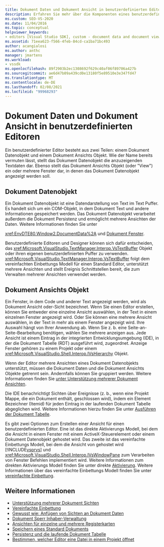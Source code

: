 ```yaml
---
title: Dokument Daten und Dokument Ansicht in benutzerdefinierten Editoren | Microsoft-Dokumentation
description: Erfahren Sie mehr über die Komponenten eines benutzerdefinierten Editors, bei denen es sich um das Dokument Datenobjekt und das Dokument Ansichts Objekt handelt.
ms.custom: SEO-VS-2020
ms.date: 11/04/2016
ms.topic: conceptual
helpviewer_keywords:
- editors [Visual Studio SDK], custom - document data and document view
ms.assetid: 71eea623-f566-4feb-84cd-ca1ba71bc493
author: acangialosi
ms.author: anthc
manager: jmartens
ms.workload:
- vssdk
ms.openlocfilehash: 89f2903b2ec1308692f629c40af06f89706a427b
ms.sourcegitcommit: ae6d47b09a439cd0e13180f5e89510e3e347fd47
ms.translationtype: MT
ms.contentlocale: de-DE
ms.lasthandoff: 02/08/2021
ms.locfileid: "99968293"
---
```

# <a name="document-data-and-document-view-in-custom-editors"></a>Dokument Daten und Dokument Ansicht in benutzerdefinierten Editoren
Ein benutzerdefinierter Editor besteht aus zwei Teilen: einem Dokument Datenobjekt und einem Dokument Ansichts Objekt. Wie der Name bereits vermuten lässt, stellt das Dokument Datenobjekt die anzuzeigenden Textdaten dar. Ebenso stellt das Dokument Ansichts Objekt (oder "View") ein oder mehrere Fenster dar, in denen das Dokument Datenobjekt angezeigt werden soll.

## <a name="document-data-object"></a>Dokument Datenobjekt
 Ein Dokument Datenobjekt ist eine Datendarstellung von Text im Text Puffer. Es handelt sich um ein COM-Objekt, in dem Dokument Text und andere Informationen gespeichert werden. Das Dokument Datenobjekt verarbeitet außerdem die Dokument Persistenz und ermöglicht mehrere Ansichten der Daten. Weitere Informationen finden Sie unter

 <xref:EnvDTE80.Window2.DocumentData%2A> und [Dokument Fenster](../extensibility/internals/document-windows.md).

 Benutzerdefinierte Editoren und Designer können sich dafür entscheiden, das <xref:Microsoft.VisualStudio.TextManager.Interop.VsTextBuffer> Objekt oder ihren eigenen benutzerdefinierten Puffer zu verwenden. <xref:Microsoft.VisualStudio.TextManager.Interop.VsTextBuffer> folgt dem vereinfachten Einbettungs Modell für einen Standard Editor, unterstützt mehrere Ansichten und stellt Ereignis Schnittstellen bereit, die zum Verwalten mehrerer Ansichten verwendet werden.

## <a name="document-view-object"></a>Dokument Ansichts Objekt
 Ein Fenster, in dem Code und anderer Text angezeigt werden, wird als Dokument Ansicht oder-Sicht bezeichnet. Wenn Sie einen Editor erstellen, können Sie entweder eine einzelne Ansicht auswählen, in der Text in einem einzelnen Fenster angezeigt wird. Oder Sie können eine mehrere Ansicht auswählen, in der Text in mehr als einem Fenster angezeigt wird. Ihre Auswahl hängt von Ihrer Anwendung ab. Wenn Sie z. b. eine Seite-an-Seite-Bearbeitung benötigen, wählen Sie mehrere anzeigen aus. Jede Ansicht ist einem Eintrag in der integrierten Entwicklungsumgebung (IDE), in der die Dokument Tabelle (RDT) ausgeführt wird, zugeordnet. Anzeige Fenster gehören zu einem Projekt oder einem <xref:Microsoft.VisualStudio.Shell.Interop.IVsHierarchy> Objekt.

 Wenn der Editor mehrere Ansichten eines Dokument Datenobjekts unterstützt, müssen die Dokument Daten und die Dokument Ansichts Objekte getrennt sein. Andernfalls können Sie gruppiert werden. Weitere Informationen finden Sie [unter Unterstützung mehrerer Dokument Ansichten](../extensibility/supporting-multiple-document-views.md).

 Die IDE benachrichtigt Sichten über Ereignisse (z. b., wenn eine Projekt Mappe, die ein Dokument enthält, geschlossen wird), indem ein Element Bezeichner (Itemid) für jeden Eintrag in der laufenden Dokument Tabelle abgeglichen wird. Weitere Informationen hierzu finden Sie unter [Ausführen der Dokument Tabelle](../extensibility/internals/running-document-table.md).

 Es gibt zwei Optionen zum Erstellen einer Ansicht für einen benutzerdefinierten Editor. Eine ist das direkte Aktivierungs Modell, bei dem die Ansicht in einem Fenster mit einem ActiveX-Steuerelement oder einem Dokument Datenobjekt gehostet wird. Das zweite ist das vereinfachte Einbettungs Modell, bei dem die Ansicht von gehostet wird [!INCLUDE[vsprvs](../code-quality/includes/vsprvs_md.md)] und <xref:Microsoft.VisualStudio.Shell.Interop.IVsWindowPane> zum Verarbeiten von Fenster Befehlen implementiert wird. Weitere Informationen zum direkten Aktivierungs Modell finden Sie unter direkte [Aktivierung](/previous-versions/visualstudio/visual-studio-2015/misc/in-place-activation?preserve-view=true&view=vs-2015). Weitere Informationen über das vereinfachte Einbettungs Modell finden Sie unter [vereinfachte Einbettung](../extensibility/simplified-embedding.md).

## <a name="see-also"></a>Weitere Informationen

- [Unterstützung mehrerer Dokument Sichten](../extensibility/supporting-multiple-document-views.md)
- [Vereinfachte Einbettung](../extensibility/simplified-embedding.md)
- [Gewusst wie: Anfügen von Sichten an Dokument Daten](../extensibility/how-to-attach-views-to-document-data.md)
- [Dokument Sperr Inhaber-Verwaltung](../extensibility/document-lock-holder-management.md)
- [Ansichten für einzelne und mehrere Registerkarten](../extensibility/single-and-multi-tab-views.md)
- [Speichern eines Standard Dokuments](../extensibility/internals/saving-a-standard-document.md)
- [Persistenz und die laufende Dokument Tabelle](../extensibility/internals/persistence-and-the-running-document-table.md)
- [Bestimmen, welcher Editor eine Datei in einem Projekt öffnet](../extensibility/internals/determining-which-editor-opens-a-file-in-a-project.md)